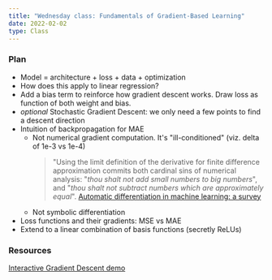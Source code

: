 ```yaml
---
title: "Wednesday class: Fundamentals of Gradient-Based Learning"
date: 2022-02-02
type: Class
---
```


### Plan

- Model = architecture + loss + data + optimization
- How does this apply to linear regression?
- Add a bias term to reinforce how gradient descent works. Draw loss as function of both weight and bias.
- *optional* Stochastic Gradient Descent: we only need a few points to find a descent direction
- Intuition of backpropagation for MAE
  - Not numerical gradient computation. It's "ill-conditioned" (viz. delta of 1e-3 vs 1e-4)
    > "Using the limit definition of the derivative for finite difference approximation commits both cardinal sins of numerical analysis:
      "*thou shalt not add small numbers to big numbers*", and "*thou shalt not subtract numbers which are approximately equal*". [Automatic differentiation in machine learning: a survey](https://arxiv.org/abs/1502.05767)
  - Not symbolic differentiation
- Loss functions and their gradients: MSE vs MAE
- Extend to a linear combination of basis functions (secretly ReLUs)

### Resources

[Interactive Gradient Descent demo](https://observablehq.com/d/80f8b8504873a853)

